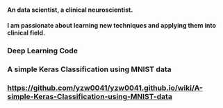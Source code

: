 #### An data scientist, a clinical neuroscientist. 
#### I am passionate about learning new techniques and applying them into clinical field.

### Deep Learning Code
### A simple Keras Classification using MNIST data
### https://github.com/yzw0041/yzw0041.github.io/wiki/A-simple-Keras-Classification-using-MNIST-data




